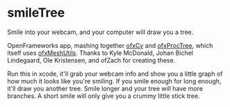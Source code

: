 # smileTree
Smile into your webcam, and your computer will draw you a tree.

OpenFrameworks app, mashing together [ofxCv](https://github.com/kylemcdonald/ofxCv) and [ofxProcTree](https://github.com/mrbichel/ofxProcTree), which itself uses [ofxMeshUtils](https://github.com/ofZach/ofxMeshUtils). Thanks to Kyle McDonald, Johan Bichel Lindegaard, Ole Kristensen, and ofZach for creating these.

Run this in xcode, it'll grab your webcam info and show you a little graph of how much it looks like you're smiling. If you smile enough for long enough, it'll draw you another tree. Smile longer and your tree will have more branches. A short smile will only give you a crummy little stick tree.
